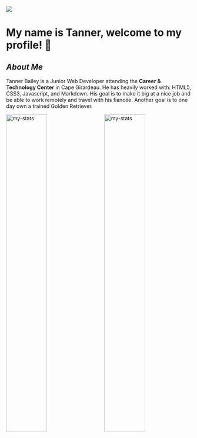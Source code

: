 <img src="https://github.com/TannerB2005/tannerb2005/assets/143013135/2b4add12-4e41-4978-bcb2-a6f61e12ae28" />


# My name is Tanner, welcome to my profile! 👋


## ***About Me***
Tanner Bailey is a Junior Web Developer attending the **Career & Technology Center** in Cape Girardeau. He has heavily worked with: HTML5, CSS3, Javascript, and Markdown. His goal is to make it big at a nice job and be able to work remotely and travel with his fiancée. Another goal is to one day own a trained Golden Retriever. 

<img alt="my-stats" align="left" width="47%" src="https://github-readme-stats.vercel.app/api?username=tannerb2005&show_icons=true&bg_color=00000000"/>

<img alt="my-stats" align="right" width="47%" src="https://github-readme-stats.vercel.app/api/top-langs/?username=tannerb2005&show_icons&bg_color=00000000&layout=compact" />
